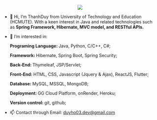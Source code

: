 <p align="center">
  <a href="https://skillicons.dev">
    <img src="https://skillicons.dev/icons?i=js,html,css,java,hibernate,git" />
  </a>
</p>

- 👋 Hi, I’m ThanhDuy from University of Technology and Education (HCMUTE). With a keen interest in Java and related technologies such as <b> Spring Framework, Hibernate, MVC model, and RESTful APIs.</b> 
- 👀 I’m interested in:
   
  <b>Programing Language: </b> Java, Python, C/C++, C#;

  <b>Framework:  </b> Hibernate, Spring Boot, Spring Security;

  <b>Back-End:  </b> Thymeleaf, JSP/Servlet;

  <b>Front-End:  </b>HTML, CSS, Javascript (Jquery & Ajax), ReactJS, Flutter;

  <b>Database:  </b>MySQL, MSSQL, MongoDB;

  <b>Deployment:  </b>GG Cloud Platform, onRender, Heroku;

  <b>Version control:  </b>git, github;

- 📫 Contact through Email: duyho03.dev@gmail.com



